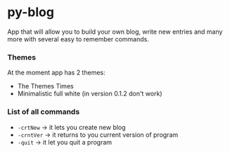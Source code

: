 py-blog
===========

App that will allow you to build your own blog, write new entries and many more with several easy to remember commands.

###  Themes
At the moment app has 2 themes:
- The Themes Times
- Minimalistic full white (in version 0.1.2 don't work)

### List of all commands
- `-crtNew` -> it lets you create new blog
- `-crntVer` -> it returns to you current version of program
- `-quit` -> it let you quit a program
